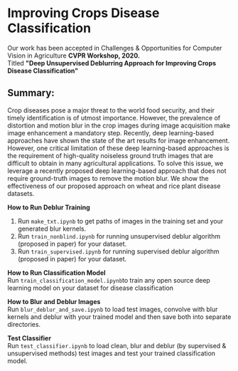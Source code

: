 # Improving Crops Disease Classification
Our work has been accepted in Challenges & Opportunities for Computer Vision in Agriculture **CVPR Workshop, 2020.** 
<br /> Titled **"Deep Unsupervised Deblurring Approach for Improving Crops Disease Classification"** 
<br />
## Summary:
Crop diseases pose a major threat to the world food security, and their timely identification is of utmost importance. However, the prevalence of distortion and motion blur in the crop images during image acquisition make image enhancement a mandatory step. Recently, deep learning-based approaches have shown the state of the art results for image enhancement. However, one critical limitation of these deep learning-based approaches is the requirement of high-quality noiseless ground truth images
that are difficult to obtain in many agricultural applications. To solve this issue, we leverage a recently proposed deep
learning-based approach that does not require ground-truth images to remove the motion blur. We show the effectiveness of our proposed approach on wheat and rice plant disease datasets.


**How to Run Deblur Training**
1. Run `make_txt.ipynb`  to get paths of images in the training set and your generated blur kernels.
2. Run `train_nonblind.ipynb`  for running unsupervised deblur algorithm (proposed in paper) for your dataset.
3. Run `train_supervised.ipynb`  for running supervised deblur algorithm (proposed in paper) for your dataset.

**How to Run Classification Model**
<br /> Run `train_classification_model.ipynb`to train any open source deep learning model on your dataset for disease classification

**How to Blur and Deblur Images**
<br /> Run `blur_deblur_and_save.ipynb` to load test images, convolve with blur kernels and deblur with your trained model and then save  both into separate directories.

**Test Classifier**
<br /> Run `test_classifier.ipynb` to load clean, blur and deblur (by supervised & unsupervised methods) test images and test your trained classification model.

